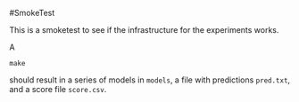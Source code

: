 #SmokeTest

This is a smoketest to see if the infrastructure for the experiments
works.

A 

    make

should result in a series of models in `models`, a file with predictions
`pred.txt`, and a score file `score.csv`.


